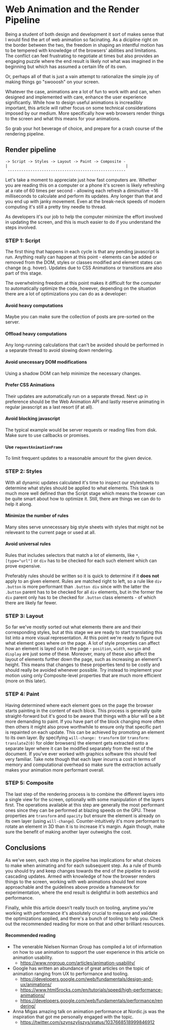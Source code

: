 # Web Animation and the Render Pipeline

Being a student of both design and development it sort of makes sense that I would find the art of web animation so facinating. As a dicipline right on the border between the two, the freedom in shaping an intentful motion has to be tempered with knowledge of the browsers' abilities and limitations. The conflict can feel frustrating to negotiate at times but also provides an engaging puzzle where the end result is likely not what was imagined in the beginning but which has assumed a certain life of its own.

Or, perhaps all of that is just a vain attempt to rationalize the simple joy of making things go "swooosh" on your screen.

Whatever the case, animations are a lot of fun to work with and can, when designed and implemented with care, enhance the user experience significantly. While how to design useful animations is increadibly important, this article will rather focus on some technical considerations imposed by our medium. More specifically how web browsers render things to the screen and what this means for your animations.

So grab your hot beverage of choice, and prepare for a crash course of the rendering pipeline.

## Render pipeline

```
-> Script -> Styles -> Layout -> Paint -> Composite -
|                                                    |
 ----------------------------------------------------
```

Let's take a moment to appreciate just how fast computers are. Whether you are reading this on a computer or a phone it's screen is likely refreshing at a rate of 60 times per second - allowing each refresh a diminuitive ~16 milliseconds to calculate and perform its updates. Any longer than that and you end up with janky movement. Even at the break-neck speeds of modern computing it's still a pretty tiny needle to thread.

As developers it's our job to help the computer minimize the effort involved in updating the screen, and this is much easier to do if you understand the steps involved.

### STEP 1: Script

The first thing that happens in each cycle is that any pending javascript is run. Anything really can happen at this point - elements can be added or removed from the DOM, styles or classes modified and element states can change (e.g. hover). Updates due to CSS Animations or transitions are also part of this stage.

The overwhelming freedom at this point makes it difficult for the computer to automatically optimize the code, however, depending on the situation there are a lot of optimizations you can do as a developer:

#### Avoid heavy computations

Maybe you can make sure the collection of posts are pre-sorted on the server.

#### Offload heavy computations

Any long-running calculations that can't be avoided should be performed in a separate thread to avoid slowing down rendering.

#### Avoid unecessary DOM modifications

Using a shadow DOM can help minimize the necessary changes.

#### Prefer CSS Animations

Their updates are automatically run on a separate thread. Next up in preference should be the Web Animation API and lastly reserve animating in regular javascript as a last resort (if at all).

#### Avoid blocking javascript

The typical example would be server requests or reading files from disk. Make sure to use callbacks or promises.

#### Use `requestAnimationFrame`

To limit frequent updates to a reasonable amount for the given device.

### STEP 2: Styles

With all dynamic updates calculated it's time to inspect our stylesheets to determine what styles should be applied to what elements. This task is much more well defined than the Script stage which means the browser can be quite smart about how to optimize it. Still, there are things we can do to help it along.

#### Minimize the number of rules

Many sites serve unnecessary big style sheets with styles that might not be releveant to the current page or used at all.

#### Avoid universal rules

Rules that includes selectors that match a lot of elements, like `*`, `[type="url"]` or `div` has to be checked for each such element which can prove expensive.

Preferably rules should be written so it is quick to determine if it **does not** apply to an given element. Rules are matched right to left, so a rule like `div .button` is more performant than `.button div` since with the latter the `.button` parent has to be checked for all `div` elements, but in the former the `div` parent only has to be checked for `.button` class elements - of which there are likely far fewer.

### STEP 3: Layout

So far we've mostly sorted out what elements there are and their corresponding styles, but at this stage we are ready to start translating this list into a more visual representation. At this point we're ready to figure out what element goes where on the page. A lot of style properties can affect how an element is layed out in the page - `position`, `width`, `margin` and `display` are just some of these. Moreover, many of these also affect the layout of elements further down the page, such as increasing an element's height. This means that changes to these properties tend to be costly and should really be avoided whenever possible. Try instead to implement your motion using only Composite-level properties that are much more efficient (more on this later).

### STEP 4: Paint

Having determined where each element goes on the page the browser starts painting in the content of each block. This process is generally quite straight-forward but it's good to be aware that things with a blur will be a bit more demanding to paint. If you have part of the block changing more often then others it might also prove worthwhile to ensure only that specific part is repainted on each update. This can be achieved by promoting an element to its own layer. By specifying `will-change: transform` (or `transform: translateZ(0)` for older browsers) the element gets extracted onto a separate layer where it can be modified separately from the rest of the document. If you've ever worked with graphics software this should feel very familiar. Take note though that each layer incurrs a cost in terms of memory and computational overhead so make sure the extraction actually makes your animation more performant overall.

### STEP 5: Composite

The last step of the rendering process is to combine the different layers into a single view for the screen, optionally with some manipulation of the layers first. The operations available at this step are generally the most performant ones since they can be performed at blazing speeds on the GPU. These properties are `transform` and `opacity` but ensure the element is already on its own layer (using `will-change`). Counter-intuitively it's more performant to rotate an element in 3D than it is to increase it's margin. Again though, make sure the benefit of making another layer outweighs the cost.

## Conclusions

As we've seen, each step in the pipeline has implications for what choices to make when animating and for each subsequent step. As a rule of thumb you should try and keep changes towards the end of the pipeline to avoid cascading updates. Armed with knowledge of how the browser renders things to the screen, working with web animations should feel more approachable and the guidelines above provide a framework for experimentation, where the end result is delightful in both aestethics and performance.

Finally, while this article doesn't really touch on tooling, anytime you're working with performance it's absolutely crucial to measure and validate the optimizations applied, and there's a bunch of tooling to help you. Check out the recommended reading for more on that and other brilliant resources.

#### Recommended reading

- The venerable Nielsen Norman Group has compiled a lot of information on how to use animation to support the user experience in this article on animation usability.
  - https://www.nngroup.com/articles/animation-usability/
- Google has written an abundance of great articles on the topic of animation ranging from UX to performance and tooling.
  - https://developers.google.com/web/fundamentals/design-and-ux/animations/
  - https://www.html5rocks.com/en/tutorials/speed/high-performance-animations/
  - https://developers.google.com/web/fundamentals/performance/rendering/
- Anna Migas amazing talk on animation performance at Nordic.js was the inspiration that got me personally engaged with the topic.
  - https://twitter.com/szynszyliszys/status/1037668518999846912
